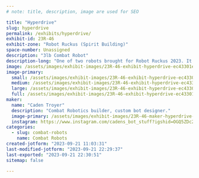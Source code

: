 ```yaml
---
# note: title, description, image are used for SEO

title: "Hyperdrive"
slug: hyperdrive
permalink: /exhibits/hyperdrive/
exhibit-id: 23R-46
exhibit-zone: "Robot Ruckus (Spirit Building)"
space-number: Unassigned
description: "3lb Combat Robot"
description-long: "One of two robots brought for Robot Ruckus 2023. It has competed once before in 2022, and is hoping to go undefeated this year."
image: /assets/images/exhibit-images/23R-46-exhibit-hyperdrive-ec43301e-84d2-43b2-ae98-b298b71cd49e-large.jpeg
image-primary: 
  small: /assets/images/exhibit-images/23R-46-exhibit-hyperdrive-ec43301e-84d2-43b2-ae98-b298b71cd49e-small.jpeg
  medium: /assets/images/exhibit-images/23R-46-exhibit-hyperdrive-ec43301e-84d2-43b2-ae98-b298b71cd49e-medium.jpeg
  large: /assets/images/exhibit-images/23R-46-exhibit-hyperdrive-ec43301e-84d2-43b2-ae98-b298b71cd49e-large.jpeg
  full: /assets/images/exhibit-images/23R-46-exhibit-hyperdrive-ec43301e-84d2-43b2-ae98-b298b71cd49e-full.jpeg
maker: 
  name: "Caden Troyer"
  description: "Combat Robotics builder, custom bot designer."
  image-primary: /assets/images/exhibit-images/23R-46-maker-hyperdrive-5ebd33db-472c-48f9-a3e9-a1e2915ffe4e-medium.jpeg
  instagram: https://www.instagram.com/cadens_bot_stuff?igshid=OGQ5ZDc2ODk2ZA==
categories: 
  - slug: combat-robots
    name: Combat Robots
created-jotform: "2023-09-21 11:03:31"
last-modified-jotform: "2023-09-21 22:29:37"
last-exported: "2023-09-21 22:30:51"
sitemap: false

---
```

